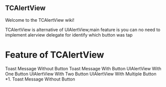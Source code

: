 ## TCAlertView

Welcome to the TCAlertView wiki!

TCAlertView is alternative of UIAlertView,main feature is you can no need to implement alerview delegate for identify which button was tap

# Feature of TCAlertView

Toast Message Without Button
Toast Message With Button
UIAlertView With One Button
UIAlertView With Two Button
UIAlertView With Multiple Button
*1. Toast Message Without Button
